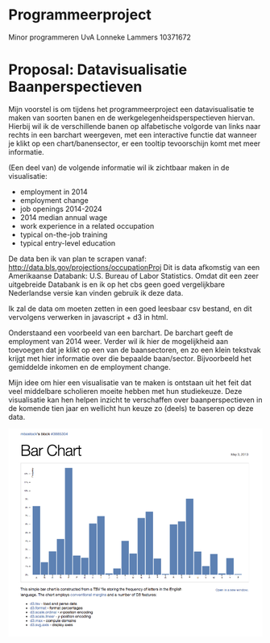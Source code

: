 # Programmeerproject
Minor programmeren UvA 
Lonneke Lammers
10371672

# Proposal: Datavisualisatie Baanperspectieven 

Mijn voorstel is om tijdens het programmeerproject een datavisualisatie te maken van soorten banen en de werkgelegenheidsperspectieven hiervan. Hierbij wil ik de verschillende banen op alfabetische volgorde van links naar rechts in een barchart weergeven, met een  interactive functie dat wanneer je klikt op een chart/banensector, er een tooltip tevoorschijn komt met meer informatie. 

(Een deel van) de volgende informatie wil ik zichtbaar maken in de visualisatie:
- employment in 2014
- employment change
- job openings 2014-2024
- 2014 median annual wage
- work experience in a related occupation
- typical on-the-job training
- typical entry-level education

De data ben ik van plan te scrapen vanaf: http://data.bls.gov/projections/occupationProj 
Dit is data afkomstig van een Amerikaanse Databank: U.S. Bureau of Labor Statistics. Omdat dit een zeer uitgebreide Databank is en ik op het cbs geen goed vergelijkbare Nederlandse versie kan vinden gebruik ik deze data.

Ik zal de data om moeten zetten in een goed leesbaar csv bestand, en dit vervolgens verwerken in javascript + d3 in html. 

Onderstaand een voorbeeld van een barchart. De barchart geeft de employment van 2014 weer. Verder wil ik hier de mogelijkheid aan toevoegen dat je klikt op een van de baansectoren, en zo een klein tekstvak krijgt met hier informatie over die bepaalde baan/sector. Bijvoorbeeld het gemiddelde inkomen en de employment change. 

Mijn idee om hier een visualisatie van te maken is ontstaan uit het feit dat veel middelbare scholieren moeite hebben met hun studiekeuze. Deze visualisatie kan hen helpen inzicht te verschaffen over baanperspectieven in de komende tien jaar en wellicht hun keuze zo (deels) te baseren op deze data. 

![](doc/barchart-blocks.png)



